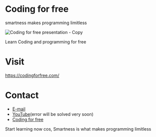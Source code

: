# Coding for free
smartness makes programming limitless

![Coding for free presentation - Copy](https://user-images.githubusercontent.com/94104126/181477232-04a55844-ea55-495e-a8e9-df3f540addae.png)

Learn Coding and programming for free

# Visit
https://codingforfree.com/

# Contact
- [E-mail](Info@codingforfree.com)
- [YouTube](https://www.youtube.com/channel/UCBJ09tW7meLCYxp8XvahRuw)(error will be solved very soon)
- [Coding for free](https://codingforfree.com/)

Start learning now cos, Smartness is what makes programming limitless
